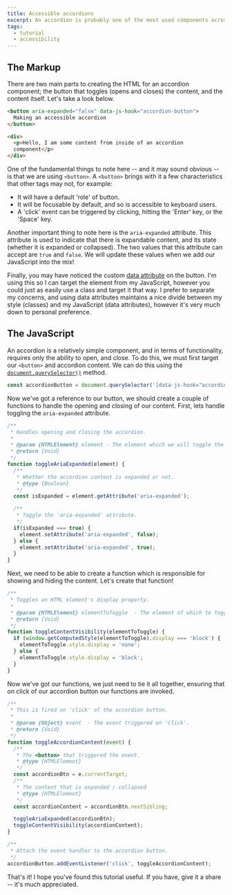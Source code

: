 ```yaml
---
title: Accessible accordions
excerpt: An accordion is probably one of the most used components across the Web and provides a simple way of expanding and hiding content. It's often found on FAQ pages, or with content that's a little too unweiedly to be shown at all times. Let's take a look at how to create one!
tags:
  - tutorial
  - accessibility
---
```


## The Markup

There are two main parts to creating the HTML for an accordion component; the button that toggles (opens and closes) the content, and the content itself. Let's take a look below.

```html
<button aria-expanded="false" data-js-hook="accordion-button">
  Making an accessible accordion
</button>

<div>
  <p>Hello, I am some content from inside of an accordion
  component</p>
</div>
```

One of the fundamental things to note here -- and it may sound obvious -- is that we are using `<button>`. A `<button>` brings with it a few characteristics that other tags may not, for example:

- It will have a default 'role' of button.
- It will be focusable by default, and so is accessible to keyboard users.
- A 'click' event can be triggered by clicking, hitting the 'Enter' key, or the 'Space' key.

Another important thing to note here is the `aria-expanded` attribute. This attribute is used to indicate that there is expandable content, and its state (whether it is expanded or collapsed). The two values that this attribute can accept are `true` and `false`. We will update these values when we add our JavaScript into the mix!

Finally, you may have noticed the custom [data attribute](https://developer.mozilla.org/en-US/docs/Learn/HTML/Howto/Use_data_attributes) on the button. I'm using this so I can target the element from my JavaScript, however you could just as easily use a class and target it that way. I prefer to separate my concerns, and using data attributes maintains a nice divide between my style (classes) and my JavaScript (data attributes), however it's very much down to personal preference.

## The JavaScript

An accordion is a relatively simple component, and in terms of functionality, requires only the ability to open, and close. To do this, we must first target our `<button>` and accordion content. We can do this using the [`document.querySelector()`](https://developer.mozilla.org/en-US/docs/Web/API/Document/querySelector) method.

```js
const accordionButton = document.querySelector('[data-js-hook="accordion-button"]');
```

Now we've got a reference to our button, we should create a couple of functions to handle the opening and closing of our content. First, lets handle toggling the `aria-expanded` attribute.

```js
/**
 * Handles opening and closing the accordion.
 *
 * @param {HTMLElement} element - The element which we will toggle the aria-expanded attribute on.
 * @return {Void}
 */
function toggleAriaExpanded(element) {
  /**
   * Whether the accordion content is expanded or not.
   * @type {Boolean}
   */
  const isExpanded = element.getAttribute('aria-expanded');

  /**
   * Toggle the 'aria-expanded' attribute.
   */
  if(isExpanded === true) {
    element.setAttribute('aria-expanded', false);
  } else {
    element.setAttribute('aria-expanded', true);
  }
}
```
Next, we need to be able to create a function which is responsible for showing and hiding the content. Let's create that function!

```js
/**
 * Toggles an HTML element's display property.
 *
 * @param {HTMLElement} elementToToggle  - The element of which to toggle the display property.
 * @return {Void}
 */
function toggleContentVisibility(elementToToggle) {
  if (window.getComputedStyle(elementToToggle).display === 'block') {
    elementToToggle.style.display = 'none';
  } else {
    elementToToggle.style.display = 'block';
  }
}
```
Now we've got our functions, we just need to tie it all together, ensuring that on click of our accordion button our functions are invoked.

```js
/**
 * This is fired on 'click' of the accordion button.
 *
 * @param {Object} event  - The event triggered on 'click'.
 * @return {Void}
 */
function toggleAccordionContent(event) {
  /**
   * The <button> that triggered the event.
   * @type {HTMLElement}
   */
  const accordionBtn = e.currentTarget;
  /**
   * The content that is expanded / collapsed
   * @type {HTMLElement}
   */
  const accordionContent = accordionBtn.nextSibling;

  toggleAriaExpanded(accordionBtn);
  toggleContentVisibility(accordionContent);
}

/**
 * Attach the event handler to the accordion button.
 */
accordionButton.addEventListener('click', toggleAccordionContent);
```

That's it! I hope you've found this tutorial useful. If you have, give it a share -- it's much appreciated.